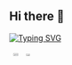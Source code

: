 ## Hi there 👋

<!--
**eve-san/eve-san** is a ✨ _special_ ✨ repository because its `README.md` (this file) appears on your GitHub profile.

Here are some ideas to get you started:

- 🔭 I’m currently working on ...
- 🌱 I’m currently learning ...
- 👯 I’m looking to collaborate on ...
- 🤔 I’m looking for help with ...
- 💬 Ask me about ...
- 📫 How to reach me: ...
- 😄 Pronouns: ...
- ⚡ Fun fact: ...
-->
[![Typing SVG](https://readme-typing-svg.herokuapp.com?color=2835AF&size=35&center=true&vCenter=true&width=1000&lines=My+name+is+Eve;I'm+an+IT+Student+T.i)](https://git.io/typing-svg)
<div align="center">

</div>



<div style="display: flex; flex-wrap: wrap;">
<br>

<div align="center" style="margin-bottom:200px">
 <img width=45%  align="center" src="https://github-readme-stats.vercel.app/api?username=eve-san&theme=transparent&show_icons=true" />
 <img width=40% align="center" src="https://github-readme-stats.vercel.app/api/top-langs/?username=eve-san&layout=compact&theme=transparent" />
</div>
</div>


<br>
